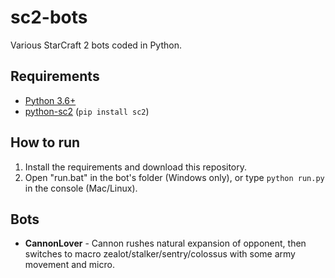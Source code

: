 # sc2-bots
Various StarCraft 2 bots coded in Python.

## Requirements
* [Python 3.6+](https://www.python.org/downloads/)
* [python-sc2](https://github.com/Dentosal/python-sc2) (```pip install sc2```)

## How to run
1. Install the requirements and download this repository.
2. Open "run.bat" in the bot's folder (Windows only), or type ```python run.py``` in the console (Mac/Linux).

## Bots
* **CannonLover** - Cannon rushes natural expansion of opponent, then switches to macro zealot/stalker/sentry/colossus with some army movement and micro.
